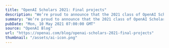 ```yaml
---
title: "OpenAI Scholars 2021: Final projects"
description: "We’re proud to announce that the 2021 class of OpenAI Scholars has completed our six-month mentorship program and have produced an open-source research project with stipends and support from OpenAI."
summary: "We’re proud to announce that the 2021 class of OpenAI Scholars has completed our six-month mentorship program and have produced an open-source research project with stipends and support from OpenAI."
pubDate: "Mon, 10 May 2021 07:00:00 GMT"
source: "OpenAI Blog"
url: "https://openai.com/blog/openai-scholars-2021-final-projects"
thumbnail: "/assets/ai-icon.png"
---
```


